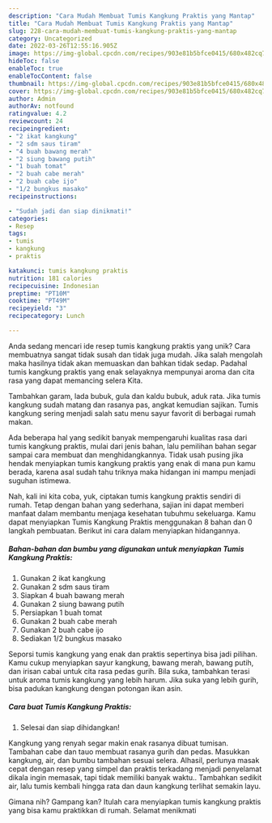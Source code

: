 ```yaml
---
description: "Cara Mudah Membuat Tumis Kangkung Praktis yang Mantap"
title: "Cara Mudah Membuat Tumis Kangkung Praktis yang Mantap"
slug: 228-cara-mudah-membuat-tumis-kangkung-praktis-yang-mantap
category: Uncategorized
date: 2022-03-26T12:55:16.905Z
image: https://img-global.cpcdn.com/recipes/903e81b5bfce0415/680x482cq70/tumis-kangkung-praktis-foto-resep-utama.jpg
hideToc: false
enableToc: true
enableTocContent: false
thumbnail: https://img-global.cpcdn.com/recipes/903e81b5bfce0415/680x482cq70/tumis-kangkung-praktis-foto-resep-utama.jpg
cover: https://img-global.cpcdn.com/recipes/903e81b5bfce0415/680x482cq70/tumis-kangkung-praktis-foto-resep-utama.jpg
author: Admin
authorAv: notfound
ratingvalue: 4.2
reviewcount: 24
recipeingredient:
- "2 ikat kangkung"
- "2 sdm saus tiram"
- "4 buah bawang merah"
- "2 siung bawang putih"
- "1 buah tomat"
- "2 buah cabe merah"
- "2 buah cabe ijo"
- "1/2 bungkus masako"
recipeinstructions:

- "Sudah jadi dan siap dinikmati!"
categories:
- Resep
tags:
- tumis
- kangkung
- praktis

katakunci: tumis kangkung praktis 
nutrition: 181 calories
recipecuisine: Indonesian
preptime: "PT10M"
cooktime: "PT49M"
recipeyield: "3"
recipecategory: Lunch

---
```





Anda sedang mencari ide resep tumis kangkung praktis yang unik? Cara membuatnya sangat tidak susah dan tidak juga mudah. Jika salah mengolah maka hasilnya tidak akan memuaskan dan bahkan tidak sedap. Padahal tumis kangkung praktis yang enak selayaknya mempunyai aroma dan cita rasa yang dapat memancing selera Kita.





Tambahkan garam, lada bubuk, gula dan kaldu bubuk, aduk rata. Jika tumis kangkung sudah matang dan rasanya pas, angkat kemudian sajikan. Tumis kangkung sering menjadi salah satu menu sayur favorit di berbagai rumah makan.

Ada beberapa hal yang sedikit banyak mempengaruhi kualitas rasa dari tumis kangkung praktis, mulai dari jenis bahan, lalu pemilihan bahan segar sampai cara membuat dan menghidangkannya. Tidak usah pusing jika hendak menyiapkan tumis kangkung praktis yang enak di mana pun kamu berada, karena asal sudah tahu triknya maka hidangan ini mampu menjadi suguhan istimewa.






Nah, kali ini kita coba, yuk, ciptakan tumis kangkung praktis sendiri di rumah. Tetap dengan bahan yang sederhana, sajian ini dapat memberi manfaat dalam membantu menjaga kesehatan tubuhmu sekeluarga. Kamu dapat menyiapkan Tumis Kangkung Praktis menggunakan 8 bahan dan 0 langkah pembuatan. Berikut ini cara dalam menyiapkan hidangannya.

<!--inarticleads1-->

##### Bahan-bahan dan bumbu yang digunakan untuk menyiapkan Tumis Kangkung Praktis:

1. Gunakan 2 ikat kangkung
1. Gunakan 2 sdm saus tiram
1. Siapkan 4 buah bawang merah
1. Gunakan 2 siung bawang putih
1. Persiapkan 1 buah tomat
1. Gunakan 2 buah cabe merah
1. Gunakan 2 buah cabe ijo
1. Sediakan 1/2 bungkus masako


Seporsi tumis kangkung yang enak dan praktis sepertinya bisa jadi pilihan. Kamu cukup menyiapkan sayur kangkung, bawang merah, bawang putih, dan irisan cabai untuk cita rasa pedas gurih. Bila suka, tambahkan terasi untuk aroma tumis kangkung yang lebih harum. Jika suka yang lebih gurih, bisa padukan kangkung dengan potongan ikan asin. 

<!--inarticleads2-->

##### Cara buat Tumis Kangkung Praktis:


1. Selesai dan siap dihidangkan!

Kangkung yang renyah segar makin enak rasanya dibuat tumisan. Tambahan cabe dan tauo membuat rasanya gurih dan pedas. Masukkan kangkung, air, dan bumbu tambahan sesuai selera. Alhasil, perlunya masak cepat dengan resep yang simpel dan praktis terkadang menjadi penyelamat dikala ingin memasak, tapi tidak memiliki banyak waktu.. Tambahkan sedikit air, lalu tumis kembali hingga rata dan daun kangkung terlihat semakin layu. 

Gimana nih? Gampang kan? Itulah cara menyiapkan tumis kangkung praktis yang bisa kamu praktikkan di rumah. Selamat menikmati
